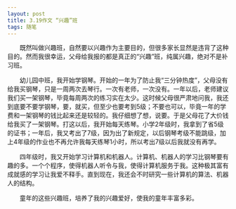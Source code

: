 ```yaml
---
layout: post
title: 3.19作文 “兴趣”班
tags: 随笔
---
```


　　既然叫做兴趣班，自然要以兴趣作为主要目的，但很多家长显然是违背了这种目的。然而我很幸运，父母给我报的都是真正的“兴趣”班，纯属兴趣，绝对不是补习班。

　　幼儿园中班，我开始学钢琴。开始的一年为了防止我“三分钟热度”，父母没有给我买钢琴，只是一周两次去琴行。一次有老师，一次没有。一年以后，老师建议我们买一架钢琴，毕竟每周两次的练习实在太少。这时候父母很严肃地问我，我还到底要不要学钢琴，要，就买，但至少也要考到5级；不要也可以，毕竟一年的学费和一架钢琴的钱比起来还是较轻的。我仔细想了想，说要。于是父母花了大价钱给我买了一架钢琴。打这以后，我开始每天练琴。小学2年级时，我拿到了省5级的证书；一年后，我又考出了7级，因为出了新规定，以后钢琴考级不能跳级，加上4年级的作业也不再允许我每天练琴1小时，所以考出7级以后我就没有再学。

　　四年级时，我又开始学习计算机和机器人。计算机、机器人的学习比钢琴要有趣的多。一个个程序，使得机器人听令与我，使得计算机服务于我。这种极其富有成就感的学习让我爱不释手。直到现在，我还会不时研究一些计算机的算法、机器人的结构。

　　童年的这些兴趣班，培养了我的兴趣爱好，使我的童年丰富多彩。
